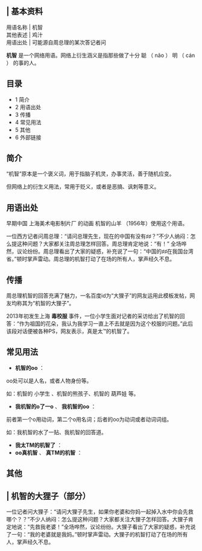 |  **基本资料**  
---  
用语名称  |  机智   
其他表述  |  鸡汁   
用语出处  |  可能源自周总理的某次答记者问   
  
**机智** 是一个网络用语。网络上衍生涵义是指那些做了十分  聪  （  nǎo  ）  明  （  cán  ）  的事的人。

##  目录

  * 1  简介 
  * 2  用语出处 
  * 3  传播 
  * 4  常见用法 
  * 5  其他 
  * 6  外部链接 

##  简介

“机智”原本是一个褒义词，用于指脑子机灵，办事灵活，善于随机应变。

但网络上的衍生义用法，常用于贬义，或者是恶搞、讽刺等意义。

##  用语出处

早期中国  上海美术电影制片厂  的动画  机智的山羊  （1956年）使用这个用语。

一位西方记者问周总理：“请问总理先生，现在的中国有没有♯♯？”不少人纳闷：怎么提这种问题？大家都关注周总理怎样回答。周总理肯定地说：“有！”
全场哗然，议论纷纷。周总理看出了大家的疑惑，补充说了一句：“中国的♯♯在我国台湾省。”顿时掌声雷动。周总理的机智打动了在场的所有人，掌声经久不息。

##  传播

周总理机智的回答充满了魅力，一名百度id为“大狸子”的网友运用此模板发帖，网友均称其为“机智的大狸子”。

2013年初发生上海 **毒校服**
事件，一位小学生面对记者的采访给出了机智的回答：“作为祖国的花朵，我认为我学习一直上不去就是因为这个校服的问题。”此后该段对话便被各种PS，网友表示，真是太™的机智了。

##  常见用法

  * **机智的oo** ： 

oo处可以是人名，或者人物身份等。

如：机智的  小学生  、机智的熊孩子、机智的  葫芦娃  等。

  * **我机智的o了一o** 、 **我机智的oo** ： 

前者第一个o用动词，第二个o用名词；后者的oo为动词或者动词词组。

如：我机智的水了一贴、我机智的回答道。

  * **我太TM的机智了** ： 
  * **oo真机智** 、 **真TM的机智** ： 

##  其他

|  机智的大狸子（部分）  
---  
一位记者问大狸子：“请问大狸子先生，如果你老婆和你妈一起掉入水中你会先救哪个？？”不少人纳闷：怎么提这种问题？大家都关注大狸子怎样回答。大狸子肯定地说：“先救我老婆！”全场哗然，议论纷纷。大狸子看出了大家的疑惑，补充说了一句：“我的老婆就是我妈。”顿时掌声雷动。大狸子的机智打动了在场的所有人，掌声经久不息。
</br>  
  